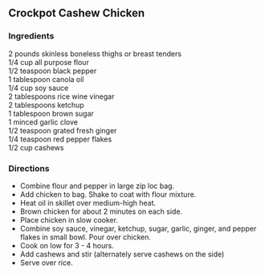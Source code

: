 ## Crockpot Cashew Chicken ##

### Ingredients ###

2 pounds skinless boneless thighs or breast tenders  
1/4 cup all purpose flour  
1/2 teaspoon black pepper  
1 tablespoon canola oil  
1/4 cup soy sauce  
2 tablespoons rice wine vinegar  
2 tablespoons ketchup  
1 tablespoon brown sugar  
1 minced garlic clove  
1/2 teaspoon grated fresh ginger  
1/4 teaspoon red pepper flakes  
1/2 cup cashews  

### Directions ###

* Combine flour and pepper in large zip loc bag.  
* Add chicken to bag. Shake to coat with flour mixture. 
* Heat oil in skillet over medium-high heat.
* Brown chicken for about 2 minutes on each side. 
* Place chicken in slow cooker. 
* Combine soy sauce, vinegar, ketchup, sugar, garlic, ginger, and pepper flakes in small bowl. Pour over chicken. 
* Cook on low for 3 - 4 hours. 
* Add cashews and stir (alternately serve cashews on the side)
* Serve over rice.

